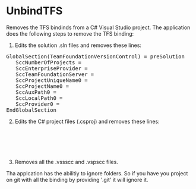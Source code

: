 UnbindTFS
=========

Removes the TFS bindinds from a C# Visual Studio project.
The application does the following steps to remove the TFS binding:
1. Edits the solution .sln files and removes these lines:
<pre>
GlobalSection(TeamFoundationVersionControl) = preSolution
   SccNumberOfProjects = 
   SccEnterpriseProvider = 
   SccTeamFoundationServer = 
   SccProjectUniqueName0 = 
   SccProjectName0 = 
   SccAuxPath0 = 
   SccLocalPath0 = 
   SccProvider0 = 
EndGlobalSection
</pre>

2. Edits the C# project files (.csproj) and removes these lines:
<pre>
   <SccProjectName></SccProjectName>
   <SccLocalPath></SccLocalPath>
   <SccAuxPath></SccAuxPath>
   <SccProvider></SccProvider>
</pre>
3. Removes all the .vssscc and .vspscc files.

Tha applcation has the abilitiy to ignore folders. So if you have you project on git with all the binding by providing '.git' it will ignore it.
